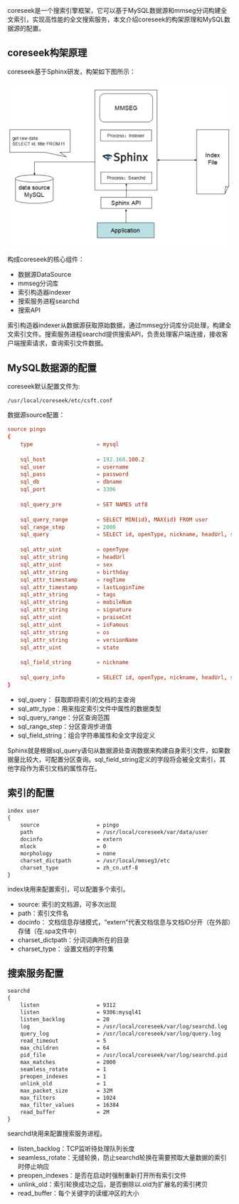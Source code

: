 <!--
author: jockchou
date: 2015-08-24
title: coreseek原理及配置
tags: coreseek, Sphinx，搜索引擎
category: Sphinx
status: publish
summary: coreseek是一个搜索引擎框架，它可以基于MySQL数据源和mmseg分词构建全文索引，实现高性能的全文搜索服务，本文介绍coreseek的构架原理和MySQL数据源的配置。
-->

coreseek是一个搜索引擎框架，它可以基于MySQL数据源和mmseg分词构建全文索引，实现高性能的全文搜索服务，本文介绍coreseek的构架原理和MySQL数据源的配置。

## coreseek构架原理 ##

coreseek基于Sphinx研发，构架如下图所示：

![sphinx](../img/sphinx.png)

构成coreseek的核心组件：

- 数据源DataSource
- mmseg分词库
- 索引构造器indexer
- 搜索服务进程searchd
- 搜索API

索引构造器indexer从数据源获取原始数据，通过mmseg分词库分词处理，构建全文索引文件。搜索服务进程searchd提供搜索API，负责处理客户端连接，接收客户端搜索请求，查询索引文件数据。

## MySQL数据源的配置 ##

coreseek默认配置文件为:
```
/usr/local/coreseek/etc/csft.conf
```

数据源source配置：
```conf
source pingo
{
    type                    = mysql

    sql_host                = 192.168.100.2
    sql_user                = username
    sql_pass                = password
    sql_db                  = dbname
    sql_port                = 3306
    
    sql_query_pre           = SET NAMES utf8
    
    sql_query_range         = SELECT MIN(id), MAX(id) FROM user
    sql_range_step          = 2000
    sql_query               = SELECT id, openType, nickname, headUrl, sex, birthday, UNIX_TIMESTAMP(regTime) AS regTime, UNIX_TIMESTAMP(lastLoginTime) AS lastLoginTime, tags, mobileNum, signature, praiseCnt, isFamous, os, versionName, state FROM user WHERE id >= $start AND id <= $end
    
    sql_attr_uint           = openType
    sql_attr_string         = headUrl
    sql_attr_uint           = sex
    sql_attr_string         = birthday
    sql_attr_timestamp      = regTime
    sql_attr_timestamp      = lastLoginTime
    sql_attr_string         = tags
    sql_attr_string         = mobileNum
    sql_attr_string         = signature
    sql_attr_uint           = praiseCnt
    sql_attr_uint           = isFamous
    sql_attr_string         = os
    sql_attr_string         = versionName
    sql_attr_uint           = state
    
    sql_field_string        = nickname
    
    sql_query_info          = SELECT id, openType, nickname, headUrl, sex, birthday, state FROM user WHERE id = $id
}
```

- sql_query： 获取即将索引的文档的主查询  
- sql_attr_type：用来指定索引文件中属性的数据类型
- sql_query_range：分区查询范围
- sql_range_step：分区查询步进值
- sql_field_string：组合字符串属性和全文字段定义

Sphinx就是根据sql_query语句从数据源处查询数据来构建自身索引文件，如果数据量比较大，可配置分区查询。sql_field_string定义的字段将会被全文索引，其他字段作为索引文档的属性存在。



## 索引的配置 ##
```
index user
{
    source                  = pingo
    path                    = /usr/local/coreseek/var/data/user
    docinfo                 = extern
    mlock                   = 0
    morphology              = none
    charset_dictpath        = /usr/local/mmseg3/etc
    charset_type            = zh_cn.utf-8
}
```

index块用来配置索引，可以配置多个索引。

- source: 索引的文档源，可多次出现
- path：索引文件名
- docinfo： 文档信息存储模式，“extern”代表文档信息与文档ID分开（在外部）存储（在.spa文件中）
- charset_dictpath：分词词典所在的目录
- charset_type： 设置文档的字符集

## 搜索服务配置 ##
```
searchd
{
    listen                  = 9312
    listen                  = 9306:mysql41
    listen_backlog          = 20
    log                     = /usr/local/coreseek/var/log/searchd.log
    query_log               = /usr/local/coreseek/var/log/query.log
    read_timeout            = 5
    max_children            = 64
    pid_file                = /usr/local/coreseek/var/log/searchd.pid
    max_matches             = 2000
    seamless_rotate         = 1
    preopen_indexes         = 1
    unlink_old              = 1
    max_packet_size         = 32M
    max_filters             = 1024
    max_filter_values       = 16384
    read_buffer             = 2M
}
```

searchd块用来配置搜索服务进程。

- listen_backlog：TCP监听待处理队列长度
- seamless_rotate：无缝轮换，防止searchd轮换在需要预取大量数据的索引时停止响应
- preopen_indexes：是否在启动时强制重新打开所有索引文件
- unlink_old：索引轮换成功之后，是否删除以.old为扩展名的索引拷贝
- read_buffer：每个关键字的读缓冲区的大小





